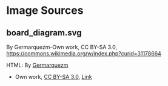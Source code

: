 # Image Sources

## board_diagram.svg
By Germarquezm-Own work, CC BY-SA 3.0, https://commons.wikimedia.org/w/index.php?curid=31178664

HTML: By <a href="//commons.wikimedia.org/wiki/User:Germarquezm" title="User:Germarquezm">Germarquezm</a>
- <span class="int-own-work" lang="en">Own work</span>,
  <a href="https://creativecommons.org/licenses/by-sa/3.0" title="Creative Commons Attribution-Share Alike 3.0">
  CC BY-SA 3.0</a>, <a href="https://commons.wikimedia.org/w/index.php?curid=31178664">Link</a>
